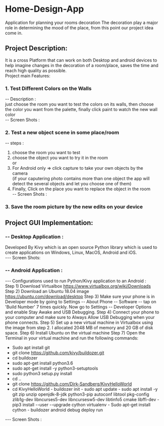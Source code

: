 # Home-Design-App
Application for planning your rooms decoration 
The decoration play a major role in determining the mood of the place, from this point our project idea come in.

## Project Description:  
It is a cross Platform that can work on both Desktop and android devices to help imagine changes in the decoration of a room/place, saves the time and reach high quality as possible.   
Project main Features:    
### 1. Test Different Colors on the Walls    
-- Description :  
just choose the room you want to test the colors on its walls, then choose the color you want from the palette, finally click paint to watch the new wall color  
-- Screen Shots :  
### 2. Test a new object scene in some place/room    
-- steps :  
1. choose the room you want to test  
2. choose the object you want to try it in the room  
or  
2. For Android only => click capture to take your own objects by the camera  
(if your caputering photo contains more than one object the app will detect the several objects and let you choose one of them)
3. Finally, Click on the place you want to replace the object in the room  
-- Screen Shots :  

### 3. Save the room picture by the new edits on your device

## Project GUI Implementation:  
### -- Desktop Application :  
Developed By Kivy which is an open source Python library which is used to create applications on Windows, Linux, MacOS, Android and iOS.  
--- Screen Shots:  

### -- Android Application :  
--- Configurations used to run Python/Kivy application to an Android :  
Step 1) Download Virtualbox https://www.virtualbox.org/wiki/Downloads
Step 2) Download an Ubuntu 18.04 image https://ubuntu.com/download/desktop
Step 3) Make sure your phone is in Developer mode by going to Settings -- About Phone -- Software -- tap on 'Build Number' 7 times quickly. Now go to Settings -- Developer Options and enable Stay Awake and USB Debugging.
Step 4) Connect your phone to your computer and make sure to Always Allow USB Debugging when your phone connects.
Step 5) Set up a new virtual machine in Virtualbox using the image from step 2. I allocated 2048 MB of memory and 20 GB of disk space.
Step 6) Install Ubuntu on the virtual machine
Step 7) Open the Terminal in your virtual machine and run the following commands:
- Sudo apt install git
- git clone https://github.com/kivy/buildozer.git
- cd buildozer
- sudo apt-get install python3.6
- sudo apt-get install -y python3-setuptools
- sudo python3 setup.py install
- cd ..
- git clone https://github.com/Dirk-Sandberg/KivyHelloWorld
- cd KivyHelloWorld - buildozer init - sudo apt update - sudo apt install -y git zip unzip openjdk-8-jdk python3-pip autoconf libtool pkg-config zlib1g-dev libncurses5-dev libncursesw5-dev libtinfo5 cmake libffi-dev - pip3 install --user --upgrade cython virtualenv - Sudo apt-get install cython - buildozer android debug deploy run  

--- Screen Shots :
